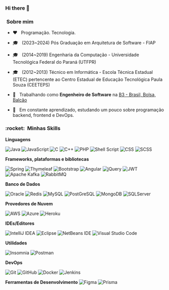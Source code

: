 ### Hi there 👋

<h3> &nbsp;Sobre mim </h3>

-  ♥️ &nbsp; Programação. Tecnologia. 
- 🎓 &nbsp; (2023~2024) Pós Graduação em Arquitetura de Software - FIAP
- 🎓 &nbsp; (2014~2019) Engenharia da Computação - Universidade Tecnológica Federal do Paraná (UTFPR)
- 🎓 &nbsp; (2012~2013) Técnico em Informática - Escola Técnica Estadual (ETEC) pertencente ao Centro Estadual de Educação Tecnológica Paula Souza (CEETEPS)

- 💼 &nbsp; Trabalhando como **Engenheiro de Software** na <a href="https://www.b3.com.br/pt_br/para-voce">B3 - Brasil, Bolsa, Balcão</a>

- 🌱 &nbsp; Em constante aprendizado, estudando um pouco sobre programação backend, frontend e DevOps.

<h3> :rocket: &nbsp;Minhas Skills </h3>

**Linguagens**

  ![Java](https://img.shields.io/badge/java-%23ED8B00.svg?style=flat&logo=openjdk&logoColor=white)
  ![JavaScript](https://img.shields.io/badge/-JavaScript-333333?style=flat&logo=javascript)
  ![C](https://img.shields.io/badge/c-%2300599C.svg?style=flat&logo=c&logoColor=white)
  ![C++](https://img.shields.io/badge/c++-%2300599C.svg?style=flat&logo=c%2B%2B&logoColor=white)
  ![PHP](https://img.shields.io/badge/php-%23777BB4.svg?style=flat&logo=php&logoColor=white)
  ![Shell Script](https://img.shields.io/badge/shell_script-%23121011.svg?style=flat&logo=gnu-bash&logoColor=white)
  ![CSS](https://img.shields.io/badge/-CSS-333333?style=flat&logo=CSS3&logoColor=1572B6)
  ![SCSS](https://img.shields.io/badge/-SCSS-333333?style=flat&logo=SCSS)
 
**Frameworks, plataformas e bibliotecas**
  
  ![Spring](https://img.shields.io/badge/spring-%236DB33F.svg?style=flat&logo=spring&logoColor=white)
  ![Thymeleaf](https://img.shields.io/badge/Thymeleaf-%23005C0F.svg?style=flat&logo=Thymeleaf&logoColor=white)
  ![Bootstrap](https://img.shields.io/badge/bootstrap-%238511FA.svg?style=flat&logo=bootstrap&logoColor=white)
  ![Angular](https://img.shields.io/badge/angular-%23DD0031.svg?style=flat&logo=angular&logoColor=white)
  ![jQuery](https://img.shields.io/badge/jquery-%230769AD.svg?style=flat&logo=jquery&logoColor=white)
  ![JWT](https://img.shields.io/badge/JWT-black?style=flat&logo=JSON%20web%20tokens)
  ![Apache Kafka](https://img.shields.io/badge/Apache%20Kafka-000?style=flat&logo=apachekafka)
  ![RabbitMQ](https://img.shields.io/badge/Rabbitmq-FF6600?style=flat&logo=rabbitmq&logoColor=white)
  
**Banco de Dados**

  ![Oracle](https://img.shields.io/badge/Oracle-F80000?style=flat&logo=oracle&logoColor=white)
  ![Redis](https://img.shields.io/badge/redis-%23DD0031.svg?style=flat&logo=redis&logoColor=white)
  ![MySQL](https://img.shields.io/badge/-MySQL-333333?style=flat&logo=mysql)
  ![PostGreSQL](https://img.shields.io/badge/-PostGreSQL-333333?style=flat&logo=postgresql)
  ![MongoDB](https://img.shields.io/badge/-MongoDB-333333?style=flat&logo=mongodb)
  ![SQLServer](https://img.shields.io/badge/-SQLServer-333333?style=flat&logo=sqlserver)

**Provedores de Nuvem**

  ![AWS](https://img.shields.io/badge/AWS-%23FF9900.svg?style=flat&logo=amazon-aws&logoColor=white)
  ![Azure](https://img.shields.io/badge/azure-%230072C6.svg?style=flat&logo=microsoftazure&logoColor=white)
  ![Heroku](https://img.shields.io/badge/heroku-%23430098.svg?style=flat&logo=heroku&logoColor=white)
  
**IDEs/Editores**

  ![IntelliJ IDEA](https://img.shields.io/badge/IntelliJIDEA-000000.svg?style=flat&logo=intellij-idea&logoColor=white)
  ![Eclipse](https://img.shields.io/badge/Eclipse-FE7A16.svg?style=flat&logo=Eclipse&logoColor=white)
  ![NetBeans IDE](https://img.shields.io/badge/NetBeansIDE-1B6AC6.svg?style=flat&logo=apache-netbeans-ide&logoColor=white)
  ![Visual Studio Code](https://img.shields.io/badge/-Visual%20Studio%20Code-333333?style=flat&logo=visual-studio-code)
  
**Utilidades**

  ![Insomnia](https://img.shields.io/badge/-Insomnia-333333?style=flat&logo=insomnia)
  ![Postman](https://img.shields.io/badge/-Postman-333333?style=flat&logo=postman)

**DevOps**

  ![Git](https://img.shields.io/badge/-Git-333333?style=flat&logo=git)
  ![GitHub](https://img.shields.io/badge/-GitHub-333333?style=flat&logo=github)
  ![Docker](https://img.shields.io/badge/-Docker-333333?style=flat&logo=docker)
  ![Jenkins](https://img.shields.io/badge/-Jenkins-333333?style=flat&logo=jenkis)

**Ferramentas de Desenvolvimento**
  ![Figma](https://img.shields.io/badge/-Figma-333333?style=flat&logo=figma)
  ![Prisma](https://img.shields.io/badge/-Prisma-333333?style=flat&logo=prisma)

<!--
**guigon95/guigon95** is a ✨ _special_ ✨ repository because its `README.md` (this file) appears on your GitHub profile.

Here are some ideas to get you started:
- 🔭 I’m currently working on ...
- 🌱 I’m currently learning ...
- 👯 I’m looking to collaborate on ...
- 🤔 I’m looking for help with ...
- 💬 Ask me about ...
- 📫 How to reach me: ...
- 😄 Pronouns: ...
- ⚡ Fun fact: ...
-->
